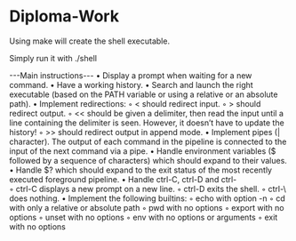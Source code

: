 # Diploma-Work

Using make will create the shell executable.

Simply run it with  ./shell


---Main instructions---
• Display a prompt when waiting for a new command.
• Have a working history.
• Search and launch the right executable (based on the PATH variable or using a
  relative or an absolute path).
• Implement redirections:
  ◦ < should redirect input.
  ◦ > should redirect output.
  ◦ << should be given a delimiter, then read the input until a line containing the
    delimiter is seen. However, it doesn’t have to update the history!
  ◦ >> should redirect output in append mode.
• Implement pipes (| character). The output of each command in the pipeline is
  connected to the input of the next command via a pipe.
• Handle environment variables ($ followed by a sequence of characters) which
  should expand to their values.
• Handle $? which should expand to the exit status of the most recently executed
  foreground pipeline.
• Handle ctrl-C, ctrl-D and ctrl-\
  ◦ ctrl-C displays a new prompt on a new line.
  ◦ ctrl-D exits the shell.
  ◦ ctrl-\ does nothing.
• Implement the following builtins:
  ◦ echo with option -n
  ◦ cd with only a relative or absolute path
  ◦ pwd with no options
  ◦ export with no options
  ◦ unset with no options
  ◦ env with no options or arguments
  ◦ exit with no options
  
  
  
  
